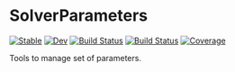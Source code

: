 # SolverParameters

[![Stable](https://img.shields.io/badge/docs-stable-blue.svg)](https://monssaftoukal.github.io/SolverParameters.jl/stable)
[![Dev](https://img.shields.io/badge/docs-dev-blue.svg)](https://monssaftoukal.github.io/SolverParameters.jl/dev)
[![Build Status](https://github.com/MonssafToukal/SolverParameters.jl/workflows/CI/badge.svg)](https://github.com/MonssafToukal/SolverParameters.jl/actions)
[![Build Status](https://api.cirrus-ci.com/github/MonssafToukal/SolverParameters.jl.svg)](https://cirrus-ci.com/github/MonssafToukal/SolverParameters.jl)
[![Coverage](https://codecov.io/gh/MonssafToukal/SolverParameters.jl/branch/master/graph/badge.svg)](https://codecov.io/gh/MonssafToukal/SolverParameters.jl)

Tools to manage set of parameters.
